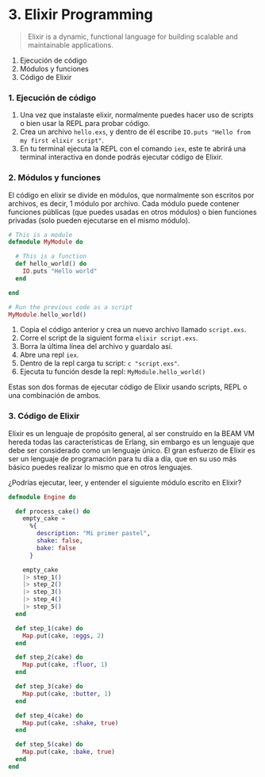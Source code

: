 # 3. Elixir Programming

> Elixir is a dynamic, functional language for building scalable and maintainable applications.

1. Ejecución de código
2. Módulos y funciones
3. Código de Elixir

### 1. Ejecución de código

1. Una vez que instalaste elixir, normalmente puedes hacer uso de scripts o bien usar la REPL para probar código.
2. Crea un archivo `hello.exs`, y dentro de él escribe `IO.puts "Hello from my first elixir script"`.
3. En tu terminal ejecuta la REPL con el comando `iex`, este te abrirá una terminal interactiva en donde podrás ejecutar código de Elixir.

### 2. Módulos y funciones

El código en elixir se divide en módulos, que normalmente son escritos por archivos, es decir, 1 módulo por archivo. Cada módulo puede contener funciones públicas (que puedes usadas en otros módulos) o bien funciones privadas (solo pueden ejecutarse en el mismo módulo).

```elixir
# This is a module
defmodule MyModule do

  # This is a function
  def hello_world() do
    IO.puts "Hello world"
  end

end

# Run the previous code as a script
MyModule.hello_world()
```

1. Copia el código anterior y crea un nuevo archivo llamado `script.exs`.
2. Corre el script de la siguient forma `elixir script.exs`.
3. Borra la última línea del archivo y guardalo así.
4. Abre una repl `iex`.
5. Dentro de la repl carga tu script: `c "script.exs"`.
6. Ejecuta tu función desde la repl: `MyModule.hello_world()`

Estas son dos formas de ejecutar código de Elixir usando scripts, REPL o una combinación de ambos.

### 3. Código de Elixir

Elixir es un lenguaje de propósito general, al ser construído en la BEAM VM hereda todas las características de Erlang, sin embargo es un lenguaje que debe ser considerado como un lenguaje único. El gran esfuerzo de Elixir es ser un lenguaje de programación para tu día a día, que en su uso más básico puedes realizar lo mismo que en otros lenguajes.

¿Podrías ejecutar, leer, y entender el siguiente módulo escrito en Elixir?

``` elixir
defmodule Engine do

  def process_cake() do
    empty_cake =
      %{
        description: "Mi primer pastel",
        shake: false,
        bake: false
      }

    empty_cake
    |> step_1()
    |> step_2()
    |> step_3()
    |> step_4()
    |> step_5()
  end

  def step_1(cake) do
    Map.put(cake, :eggs, 2)
  end

  def step_2(cake) do
    Map.put(cake, :fluor, 1)
  end

  def step_3(cake) do
    Map.put(cake, :butter, 1)
  end

  def step_4(cake) do
    Map.put(cake, :shake, true)
  end

  def step_5(cake) do
    Map.put(cake, :bake, true)
  end
end
```






